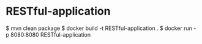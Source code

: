 # RESTful-application


$ mvn clean package
$ docker build -t RESTful-application .
$ docker run -p 8080:8080 RESTful-application
